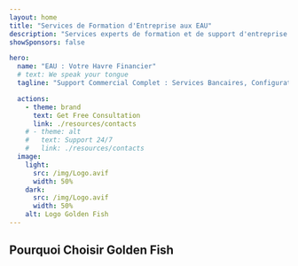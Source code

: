 ```yaml
---
layout: home
title: "Services de Formation d'Entreprise aux EAU"
description: "Services experts de formation et de support d'entreprise aux EAU. Configuration d'entreprise, services bancaires, fiscalité, solutions juridiques et visas. Réalisation de vos rêves d'entreprise."
showSponsors: false

hero:
  name: "EAU : Votre Havre Financier"
  # text: We speak your tongue
  tagline: "Support Commercial Complet : Services Bancaires, Configuration d'Entreprise, Visas. Zéro frais initial – paiement uniquement après approbation."

  actions:
    - theme: brand
      text: Get Free Consultation
      link: ./resources/contacts
    # - theme: alt
    #   text: Support 24/7
    #   link: ./resources/contacts
  image:
    light:
      src: /img/Logo.avif
      width: 50%
    dark:
      src: /img/Logo.avif
      width: 50%
    alt: Logo Golden Fish
---
```


<FeatureCards :features="[
  {
    title: 'Guide de Création d\'Entreprise',
    details: 'Guide complet pour créer des entreprises en Free Zone, offshore, Mainland, succursale.',
    items: [
      '**Propriété étrangère à 100%** disponible en Free Zones et Mainland',
      'Taux d\'imposition bas - seulement 9% d\'impôt sur les sociétés',
      'Pas de contrôle des changes - rapatriement facile des capitaux'
    ],
    linkText: 'Read More',
    link: './uae-business/company-registration/overview',
    icon: {
      light: '/img/iStock-2051326997.avif',
      dark: '/img/iStock-1448478309.jpg',
      alt: 'Guide de création d\'entreprise'
    }
  },
  {
    title: 'Ouverture de Compte Bancaire',
    details: 'Ouvrez facilement des comptes bancaires professionnels ou personnels auprès des banques de confiance des EAU.',
    items: [
      'Approbations garanties pour les comptes bancaires d\'entreprise',
      'Taux de réussite de 90%',
      '**Zéro frais initial** - paiement uniquement après approbation',
    ],
    linkText: 'Read More',
    link: './uae-business/offer/banking/',
    icon: {
      light: '/img/iStock-2153786564.avif',
      dark: '/img/iStock-2166793628.avif',
      alt: 'Services bancaires'
    }
  },
  {
    title: 'Golden Visa et Résidence',
    details: 'Obtenez un **Golden Visa** des EAU pour une résidence à long terme avec un processus de demande simplifié.',
    items: [
      '**Pas besoin d\'entrer aux EAU tous les 6 mois**',
      'Taux de réussite de 98%',
      '**Zéro frais initial** - paiement uniquement après approbation',
    ],
    linkText: 'Read More',
    link: './uae-business/offer/golden-visa/',
    icon: {
      light: '/img/iStock-1312241253.avif',
      dark: '/img/ILONMASKID.webp',
      alt: 'Services de visa'
    }
  },
]" />

<FeatureCards :features="[
  {
    title: 'Services de Conformité',
    details: 'Nos experts vous guident à travers les exigences réglementaires complexes des EAU, y compris les rapports ESR et les déclarations UBO.',
    items: [],
    linkText: 'Read More',
    link: './uae-business/company-registration/ubo',
    icon: {
      light: '/img/iStock-1299393716.avif',
      dark: '/img/iStock-2149731304.avif',
      alt: 'Services de conformité'
    }
  },
  {
    title: 'Impôt sur les Sociétés et TVA',
    details: 'Conseils d\'experts pour assurer la conformité aux obligations d\'impôt sur les sociétés et de TVA auprès de l\'Autorité Fiscale Fédérale (FTA).',
    items: [],
    linkText: 'Read More',
    link: './uae-business/company-registration/accounting-legal',
    icon: {
      light: '/img/iStock-1018285934.avif',
      dark: '/img/iStock-584576538.avif',
      alt: 'Services fiscaux'
    }
  },
  {
    title: 'Services Juridiques',
    details: 'L\'équipe juridique conseille sur les lois des EAU concernant les fusions-acquisitions, la restructuration d\'entreprise, le financement et la résolution des litiges.',
    items: [],
    linkText: 'Read More',
    link: './uae-business/company-registration/Protect-Your-Business',
    icon: {
      light: '/img/iStock-650045508.avif',
      dark: '/img/iStock-1498627598.avif',
      alt: 'Services juridiques'
    }
  },
  {
    title: 'Comptabilité et Paie',
    details: 'Nos comptables gèrent les finances, assurant la comptabilité, le rapprochement, la paie et le support d\'audit, économisant les coûts de recrutement.',
    items: [],
    linkText: 'Read More',
    link: './resources/contacts',
    icon: {
      light: '/img/iStock-1022793868.avif',
      dark: '/img/iStock-1320130292.jpg',
      alt: 'Services comptables'
    }
  },
]" />

## Pourquoi Choisir Golden Fish

<BenefitsList :features="[
{
 icon: '💰',
 title: 'Honoraires Basés sur le Succès',
 text: '**Aucun frais initial - paiement uniquement après approbation.** Transparence totale sans coûts cachés.'
},
{
 icon: '🔄',
 title: 'Solutions Multiples',
 text: 'Accès aux banques locales et internationales. Options alternatives si la demande principale est refusée.'
},
{
 icon: '🏦',
 title: 'Relations Bancaires',
 text: 'Partenariats solides avec les principales banques des UAE et internationales. Demandes auprès de plusieurs banques pour maximiser les chances d\'approbation.'
},
{
 icon: '📊',
 title: 'Gestion Complète',
 text: 'Prise en charge de A à Z, de la documentation à l\'activation du compte, avec des mises à jour hebdomadaires et une communication directe avec la banque.'
},
{
 icon: '📝',
 title: 'Documentation Professionnelle',
 text: 'Notre équipe prépare des plans d\'affaires complets et gère toute la documentation de conformité.'
},
{
 icon: '🤝',
 title: 'Support Continu',
 text: 'Assistance continue pour les opérations bancaires et les exigences de conformité après l\'ouverture du compte.'
}
]" />

<!-- ## Commencez Maintenant - Consultation Initiale Gratuite

<div id="contact-form"></div>

<video  autoplay muted playsinline style="padding: 80px" >
  <source src="/img/iStock-2185906461.mp4" type="video/mp4">
</video>

<ContactFormModal formName="Home page" buttonText="Obtenir une consultation gratuite"
:services="['📝 Enregistrement d\'entreprise', '🏧 Ouverture de comptes bancaires', '🪪 EID & Golden Visa', 'Autres Services']"/> -->

<!-- <br>

# Histoires de Réussite

<br>

<ImageGrid :images="[
  { src: '/img/iStock-1945498989.avif', href: './immigration.md', alt: 'Immigration UAE' },
  { src: '/img/iStock-1965736217.avif', href: './immigration.md', alt: 'Immigration UAE' },
]"/> -->